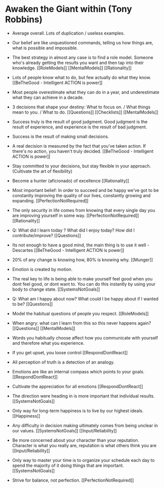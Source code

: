 # Awaken the Giant within (Tony Robbins)

- Average overall. Lots of duplication / useless examples.

- Our belief are like unquestioned commands, telling us how things are, what is possible and impossible.

- The best strategy in almost any case is to find a role model. Someone who's already getting the results you want and then tap into their knowledge. [[RoleModels]] [[MentalModels]] [[Rationality]]

- Lots of people know what to do, but few actually do what they know. [[BeTheGood - Intelligent ACTION is power]]

- Most people overestimate what they can do in a year, and underestimate what they can achieve in a decade.

- 3 decisions that shape your destiny: What to focus on. / What things mean to you. / What to do. [[Questions]] [[Checklists]] [[MentalModels]]

- Success truly is the result of good judgment. Good judgment is the result of experience, and experience is the result of bad judgment. 

- Success is the result of making small decisions. 

- A real decision is measured by the fact that you've taken action. If there's no action, you haven't truly decided. [[BeTheGood - Intelligent ACTION is power]]

- Stay committed to your decisions, but stay flexible in your approach. (Cultivate the art of flexibility)

- Become a hunter (aficionado) of excellence [[Rationality]]

- Most important belief: In order to succeed and be happy we've got to be constantly improving the quality of our lives, constantly growing and expanding. [[PerfectionNotRequired]]

- The only security in life comes from knowing that every single day you are improving yourself in some way. [[PerfectionNotRequired]] [[Rationality]]

- Q: What did I learn today ? What did I enjoy today? How did I contribute/improve? [[Questions]]

- Its not enough to have a good mind, the main thing is to use it well - Descartes [[BeTheGood - Intelligent ACTION is power]]

- 20% of any change is knowing how, 80% is knowing why. [[Munger]]

- Emotion is created by motion.

- The real key to life is being able to make yourself feel good when you dont feel good, or dont want to. You can do this instantly by using your body to change state. [[SystemsNotGoals]]

- Q: What am I happy about now? What could I be happy about if I wanted to be? [[Questions]]

- Model the habitual questions of people you respect. [[RoleModels]]

- When angry: what can I learn from this so this never happens again? [[Questions]] [[MentalModels]]

- Words you habitually choose affect how you communicate with yourself and therefore what you experience.

- If you get upset, you loose control [[RespondDontReact]]

- All perception of truth is a detection of an analogy.

- Emotions are like an internal compass which points to your goals.  [[RespondDontReact]]

- Cultivate the appreciation for all emotions [[RespondDontReact]]

- The direction were heading in is more important that individual results. [[SystemsNotGoals]]

- Only way for long-term happiness is to live by our highest ideals. [[Happiness]]

- Any difficulty in decision making ultimately comes from being unclear in our values. [[SystemsNotGoals]] [[Input/Reliability]]

- Be more concerned about your character than your reputation. Character is what you really are, reputation is what others think you are [[Input/Reliability]]

- Only way to master your time is to organize your schedule each day to spend the majority of it doing things that are important. [[SystemsNotGoals]] 

- Strive for balance, not perfection. [[PerfectionNotRequired]]
